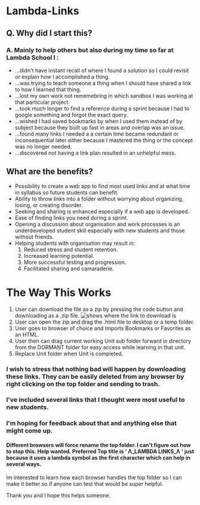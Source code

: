 # Lambda-Links

## Q. Why did I start this?

### A. Mainly to help others but also during my time so far at Lambda School I : 
*  ...didn't have instant recall of where I found a solution so I could revisit or explain how I accomplished a thing.
*  ...was trying to teach someone a thing when I should have shared a link to how I learned that thing.
*  ...lost my own work not rememebring in which sandbox I was working at that particular project.
*  ...took much longer to find a reference during a sprint because I had to google something and forgot the exact query.
*  ...wished I had saved bookmarks by when I used them instead of by subject because they built up fast in areas and overlap was an issue.
*  ...found many links I needed a a certain time became redundant or inconsequential later either because I mastered the thing or the concept was no longer needed.
*  ...discovered not having a link plan resulted in an unhelpful mess.

## What are the benefits?

*  Possibility to create a web app to find most used links and at what time in syllabus so future students can benefit.
*  Ability to throw links into a folder without worrying about organizing, losing, or creating disorder.
*  Seeking and sharing is enhanced especially if a web app is developed.
*  Ease of finding links you need during a sprint.
*  Opening a discussion about organisation and work processes is an underdeveloped student skill especially with new students and those without friends.
*  Helping students with organisation may result in:
      1. Reduced stress and student retention.
      1. Increased learning potential.
      1. More successful testing and progression.
      1. Facilitated sharing and camaraderie.

# The Way This Works

1. User can download the file as a zip by pressing the code button and downloading as a .zip file.
![shows where the link to download is](https://github.com/somersgreg/Lambda-Links/blob/master/github%20code%20link.com.png)
1. User can open the zip and drag the .html file to desktop or a temp folder.
1. User goes to browser of choice and Imports Bookmarks or Favorites as an HTML.
1. User then can drag current working Unit sub folder forward in directory from the DORMANT folder for easy access while learning in that unit.
1. Replace Unit folder when Unit is completed.

### I wish to stress that nothing bad will happen by downloading these links. They can be easily deleted from any browser by right clicking on the top folder and sending to trash.
### I've included several links that I thought were most useful to new students.
### I'm hoping for feedback about that and anything else that might come up.
#### Different browsers will force rename the top folder.  I can't figure out how to stop this.  Help wanted. Preferred Top title is ' Λ_LAMBDA LINKS_Λ ' just because it uses a lambda symbol as the first character which can help in several ways. 
Im interested to learn how each browser handles the top folder so I can make it better so if anyone can test that would be super helpful. 

Thank you and I hope this helps someone. 
